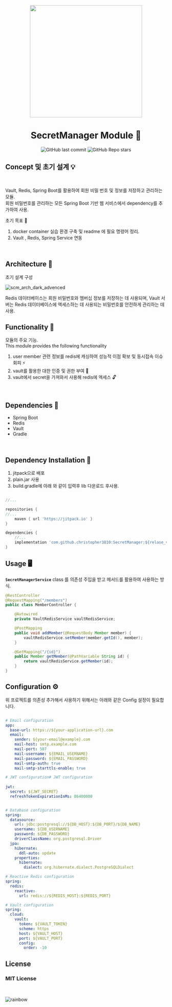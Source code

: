 
<div align="center">
    <img src="https://user-images.githubusercontent.com/61622657/229943926-164d1ccd-9414-4eae-94a2-7bffe29b0de8.jpg" width="350" height="350">
    <h1>SecretManager Module 🤫</h1>
    <img src="https://img.shields.io/github/last-commit/christopher3810/SecretManager?style=flat-square" alt="GitHub last commit" />
    <img src="https://img.shields.io/github/stars/christopher3810/SecretManager?style=flat-square" alt="GitHub Repo stars" />
</div>


## **Concept 및 초기 설계** 💡
<br>

Vault, Redis, Spring Boot를 활용하여 회원 비밀 번호 및 정보를 저장하고 관리하는 모듈.\
회원 비밀번호를 관리하는 모든 Spring Boot 기반 웹 서비스에서 dependency를 추가하여 사용.

초기 목표 🎯
1. docker container 실습 환경 구축 및 readme 에 필요 명령어 정리.
2. Vault , Redis, Spring Service 연동

<br>

## **Architecture**  📐


초기 설계 구성

![scm_arch_dark_advenced](https://user-images.githubusercontent.com/61622657/225190246-7a2544a0-ea1e-4503-ae0e-9cf99ec1a800.png)


Redis 데이터베이스는 회원 비밀번호와 멤버십 정보를 저장하는 데 사용되며, Vault 서버는 Redis 데이터베이스에 액세스하는 데 사용되는 비밀번호를 안전하게 관리하는 데 사용.

## **Functionality** 🔧

모듈의 주요 기능.\
This module provides the following functionality

1. user member 관련 정보를 redis에 캐싱하여 성능적 이점 확보 및 동시접속 이슈 회피 ⚡
2. vault를 활용한 대한 인증 및 권한 부여 🔑
3. vault에서 secret을 가져와서 사용해 redis에 엑세스 🔓

<br>

## **Dependencies** 🔗

- Spring Boot
- Redis
- Vault
- Gradle

<br>

## Dependency Installation 💾

1. jitpack으로 배포
2. plain.jar 사용
3. build.gradle에 아래 와 같이 입력후 lib 다운로드 후사용.


```gradle

//...

repositories {
//...
    maven { url 'https://jitpack.io' }
}

dependencies {
    //...
    implementation 'com.github.christopher3810:SecretManager:${relase_version}:plain'
}

```

## **Usage** 🖥️

**`SecretManagerService`** class 를 의존성 주입을 받고 메서드를 활용하여 사용하는 방식.



```java
@RestController
@RequestMapping("/members")
public class MemberController {

    @Autowired
    private VaultRedisService vaultRedisService;

    @PostMapping
    public void addMember(@RequestBody Member member) {
        vaultRedisService.setMember(member.getId(), member);
    }

    @GetMapping("/{id}")
    public Member getMember(@PathVariable String id) {
        return vaultRedisService.getMember(id);
    }
}

```

## **Configuration** ⚙️

위 프로젝트를 의존성 추가해서 사용하기 위해서는 아래와 같은 Config 설정이 필요합니다.

```yaml

# Email configuration
app:
  base-url: https://${your-application-url}.com
  email:
    sender: ${your-email@example}.com
    mail-host: smtp.example.com
    mail-port: 587
    mail-username: ${EMAIL_USERNAME}
    mail-password: ${EMAIL_PASSWORD}
    mail-smtp-auth: true
    mail-smtp-starttls-enable: true

# JWT configuration# JWT configuration
    
jwt:
  secret: ${JWT_SECRET}
  refreshTokenExpirationInMs: 86400000


# Database configuration
spring:
  datasource:
    url: jdbc:postgresql://${DB_HOST}:${DB_PORT}/${DB_NAME}
    username: ${DB_USERNAME}
    password: ${DB_PASSWORD}
    driverClassName: org.postgresql.Driver
  jpa:
    hibernate:
      ddl-auto: update
    properties:
      hibernate:
        dialect: org.hibernate.dialect.PostgreSQLDialect

# Reactive Redis configuration
spring:
  redis:
    reactive:
      url: redis://${REDIS_HOST}:${REDIS_PORT}

# Vault configuration
spring:
  cloud:
    vault:
      token: ${VAULT_TOKEN}
      scheme: https
      host: ${VAULT_HOST}
      port: ${VAULT_PORT}
      config:
        order: -10

```

## License

### MIT License

<br>

![rainbow](https://media.tenor.com/S-TQKsUL38YAAAAC/rainbow-spongebob.gif)
